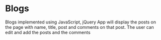 # Blogs
Blogs implemented using JavaScript, jQuery
App will display the posts on the page with name, title, post and comments on that post.
The user can edit and add the posts and the comments
